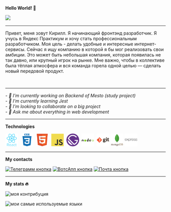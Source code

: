 <div align="left">
  <div> <b>Hello World! 👋</b></div>
  <p></p>
  <img src="https://media.giphy.com/media/v1.Y2lkPTc5MGI3NjExNG5jNDc3YmYxMDFoYzQ1eXBiMHF1aXkzYnRqNTVsY2tleXo1aHNlNSZlcD12MV9pbnRlcm5hbF9naWZfYnlfaWQmY3Q9Zw/vzO0Vc8b2VBLi/giphy.gif" width="200"/>
  <hr/>
  <p>Привет, меня зовут Кирилл. Я начинающий фронтэнд разработчик. Я учусь в Яндекс Практикум и хочу стать профессиональным разработчиком. Моя цель - делать удобные и интересные интернет-сервисы. Cейчас я ищу компанию в которой я бы мог реализовать свои амбиции. Это может быть небольшая компания, которая появилась не так давно, или крупный игрок на рынке. Мне важно, чтобы в коллективе была тёплая атмосфера и вся команда горела одной целью — сделать новый передовой продукт.</p>
  <div><img src="https://komarev.com/ghpvc/?username=kiryxa09&style=flat-square&color=blue" alt=""/></div>
  <hr/>
  <div>
    <i>- 🔭 I’m currently working on Backend of Mesto (study project)</i>
  </div>
  <div>
    <i>- 🌱 I’m currently learning Jest</i>
  </div>
  <div>
    <i>- 👯 I’m looking to collaborate on a big project</i>
  </div>
  <div>
    <i>- 💬 Ask me about everything in web development</i>
  </div>
  <hr/>
  <div><b>Technologies</b></div>
  <p></p>
  <div>
  <img src="https://github.com/devicons/devicon/blob/master/icons/react/react-original-wordmark.svg" title="React" alt="React" width="40" height="40"/>&nbsp;
  <img src="https://github.com/devicons/devicon/blob/master/icons/css3/css3-plain-wordmark.svg"  title="CSS3" alt="CSS" width="40" height="40"/>&nbsp;
  <img src="https://github.com/devicons/devicon/blob/master/icons/html5/html5-original.svg" title="HTML5" alt="HTML" width="40" height="40"/>&nbsp;
  <img src="https://github.com/devicons/devicon/blob/master/icons/javascript/javascript-original.svg" title="JavaScript" alt="JavaScript" width="40" height="40"/>&nbsp;
  <img src="https://github.com/devicons/devicon/blob/master/icons/gatsby/gatsby-original.svg" title="Gatsby"  alt="Gatsby" width="40" height="40"/>&nbsp;
  <img src="https://github.com/devicons/devicon/blob/master/icons/nodejs/nodejs-original-wordmark.svg" title="NodeJS" alt="NodeJS" width="40" height="40"/>&nbsp;
  <img src="https://github.com/devicons/devicon/blob/master/icons/git/git-original-wordmark.svg" title="Git" **alt="Git" width="40" height="40"/>
  <img src="https://github.com/devicons/devicon/blob/master/icons/mongodb/mongodb-original-wordmark.svg" title="MongoDB" **alt="MongoDB" width="40" height="40"/>
  <img src="https://github.com/devicons/devicon/blob/master/icons/express/express-original-wordmark.svg" title="express" **alt="express" width="40" height="40"/>
</div>
  <hr/>
  <div><b>My contacts</b></div>
  <p></p>
  <div>
    <a href="https://t.me/kirikland09"><img src="https://img.shields.io/badge/Telegram-blue" alt="Телеграмм кнопка"/></a>
    <a href="https://wa.me/+79936289322"><img src="https://img.shields.io/badge/WhatsApp-green" alt="ВотсАпп кнопка"/></a>
    <a href="mailto:baibakovkir@yandex.ru"><img src="https://img.shields.io/badge/Mail-red" alt="Почта кнопка"/></a>
  </div>
  <hr/>
  <div><b>My stats	&#128293;</b></div>
  <p></p>
  <div><img src="http://github-readme-streak-stats.herokuapp.com?user=kiryxa09" alt="моя контрибуция"/></div>
  <p></p>
  <div><img src="https://github-readme-stats.vercel.app/api/top-langs/?username=kiryxa09&layout=compact&theme=vision-friendly-dark" alt="мои самые используемые языки"/></div>
</div>
